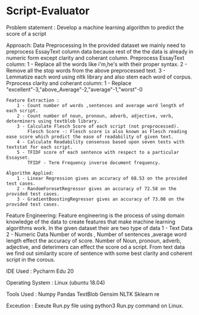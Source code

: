 # Script-Evaluator
Problem statement : Develop a machine learning algorithm to predict the score of a script

Approach:
	Data Preprocessing
		In the provided dataset we mainly need to preprocess EssayText column data because rest of the the data is already in numeric form 			except clarity and coherant column.
		Preprocess EssayText column: 
			1 - Replace all the words like i'm,he's with their proper syntax.
			2 - Remove all the stop words from the above preprocessed text.
			3 - Lemmatize each word using nltk library and also stem each word of corpus.
		Prprocess clarity and coherant column:
			1 - Replace "excellent"-3,"above_Average"-2,"average"-1,"worst"-0
 
	Feature Extraction :
		1 - Count number of words ,sentences and average word length of each script.
		2 - Count number of noun, pronoun, adverb, adjective, verb, determiners using textblob library.
		3 - Calculate Flesch Score of each script (not preprocessed).
			Flesch Score -: Flesch score is also known as Flesch reading ease score which predict the ease of readability of given text.
		4 - Calculate Readability consensus based upon seven tests with textstat for each script.
		5 - TFIDF score of each sentence with respect to a particular Essayset.
			TFIDF - Term Frequency inverse document frequency.

	Algorithm Applied:
		1 - Linear Regression gives an accuracy of 68.53 on the provided test cases.
		2 - RandomForesetRegressor gives an accuracy of 72.58 on the provided test cases.
		3 - GradientBoostingRegressor gives an accuracy of 73.08 on the provided test cases.

Feature Engineering:
	   Feature engineering is the process of using domain knowledge of the data to create features that make machine learning algorithms work.
	   In the given dataset their are two type of data 
		1 - Text Data
		2 - Numeric Data
	  Number of words , Number of sentences ,average word length effect the accuracy of score.
	  Number of Noun, pronoun, adverb, adjective, and deterimers can effect the score od a script.
	  From text data we find out similarity score of sentence with some best clarity and coherent script in the corous. 

IDE Used :
	Pycharm Edu 20

Operating System :
	Linux (ubuntu 18.04)

Tools Used :
	Numpy
	Pandas
	TextBlob
	Gensim
	NLTK
	Sklearn
	re

Exceution : Exeute Run.py file using python3 Run.py command on Linux.




